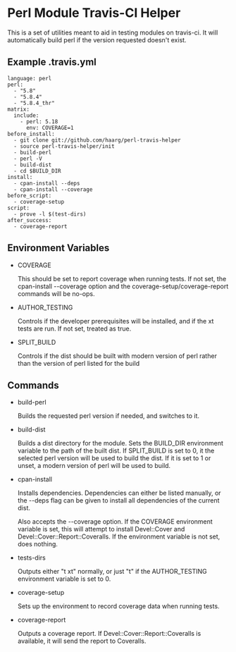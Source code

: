 Perl Module Travis-CI Helper
============================

This is a set of utilities meant to aid in testing modules on travis-ci.  It
will automatically build perl if the version requested doesn't exist.

Example .travis.yml
-------------------

    language: perl
    perl:
      - "5.8"
      - "5.8.4"
      - "5.8.4_thr"
    matrix:
      include:
        - perl: 5.18
          env: COVERAGE=1
    before_install:
      - git clone git://github.com/haarg/perl-travis-helper
      - source perl-travis-helper/init
      - build-perl
      - perl -V
      - build-dist
      - cd $BUILD_DIR
    install:
      - cpan-install --deps
      - cpan-install --coverage
    before_script:
      - coverage-setup
    script:
      - prove -l $(test-dirs)
    after_success:
      - coverage-report

Environment Variables
---------------------

  * COVERAGE

    This should be set to report coverage when running tests.  If not set, the
    cpan-install --coverage option and the coverage-setup/coverage-report
    commands will be no-ops.

  * AUTHOR_TESTING

    Controls if the developer prerequisites will be installed, and if the xt
    tests are run.  If not set, treated as true.

  * SPLIT_BUILD

    Controls if the dist should be built with modern version of perl rather
    than the version of perl listed for the build

Commands
--------
  * build-perl

    Builds the requested perl version if needed, and switches to it.

  * build-dist

    Builds a dist directory for the module.  Sets the BUILD_DIR environment
    variable to the path of the built dist.  If SPLIT_BUILD is set to 0, it
    the selected perl version will be used to build the dist.  If it is set to 1
    or unset, a modern version of perl will be used to build.

  * cpan-install

    Installs dependencies.  Dependencies can either be listed manually, or
    the --deps flag can be given to install all dependencies of the current
    dist.

    Also accepts the --coverage option.  If the COVERAGE environment variable
    is set, this will attempt to install Devel::Cover and
    Devel::Cover::Report::Coveralls.  If the environment variable is not set,
    does nothing.

  * tests-dirs

    Outputs either "t xt" normally, or just "t" if the AUTHOR_TESTING
    environment variable is set to 0.

  * coverage-setup

    Sets up the environment to record coverage data when running tests.

  * coverage-report

    Outputs a coverage report.  If Devel::Cover::Report::Coveralls is
    available, it will send the report to Coveralls.

